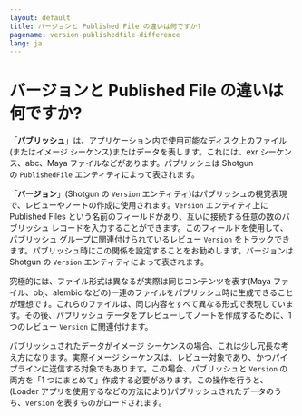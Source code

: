 ```yaml
---
layout: default
title: バージョンと Published File の違いは何ですか?
pagename: version-publishedfile-difference
lang: ja
---
```


# バージョンと Published File の違いは何ですか?

「**パブリッシュ**」は、アプリケーション内で使用可能なディスク上のファイル(またはイメージ シーケンス)またはデータを表します。これには、exr シーケンス、abc、Maya ファイルなどがあります。パブリッシュは Shotgun の `PublishedFile` エンティティによって表されます。

「**バージョン**」(Shotgun の `Version` エンティティ)はパブリッシュの視覚表現で、レビューやノートの作成に使用されます。`Version` エンティティ上に Published Files という名前のフィールドがあり、互いに接続する任意の数のパブリッシュ レコードを入力することができます。このフィールドを使用して、パブリッシュ グループに関連付けられているレビュー `Version` をトラックできます。パブリッシュ時にこの関係を設定することをお勧めします。バージョンは Shotgun の `Version` エンティティによって表されます。

究極的には、ファイル形式は異なるが実際は同じコンテンツを表す(Maya ファイル、obj、alembic などの)一連のファイルをパブリッシュ時に生成できることが理想です。これらのファイルは、同じ内容をすべて異なる形式で表現しています。その後、パブリッシュ データをプレビューしてノートを作成するために、1 つのレビュー `Version` に関連付けます。

パブリッシュされたデータがイメージ シーケンスの場合、これは少し冗長な考え方になります。実際イメージ シーケンスは、レビュー対象であり、かつパイプラインに送信する対象でもあります。この場合、パブリッシュと `Version` の両方を「1 つにまとめて」作成する必要があります。この操作を行うと、(Loader アプリを使用するなどの方法により)パブリッシュされたデータのうち、`Version` を表すものがロードされます。

